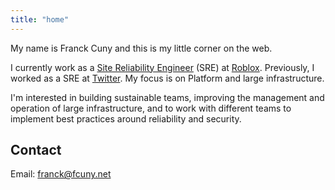 ```yaml
---
title: "home"
---
```


My name is Franck Cuny and this is my little corner on the web.

I currently work as a [Site Reliability Engineer](https://en.wikipedia.org/wiki/Site_reliability_engineering) (SRE) at [Roblox](https://www.roblox.com). Previously, I worked as a SRE at [Twitter](https://twitter.com/TwitterEng). My focus is on Platform and large infrastructure.

I'm interested in building sustainable teams, improving the management and operation of large infrastructure, and to work with different teams to implement best practices around reliability and security.

## Contact

Email: <a href="mailto:franck@fcuny.net">franck@fcuny.net</a>
